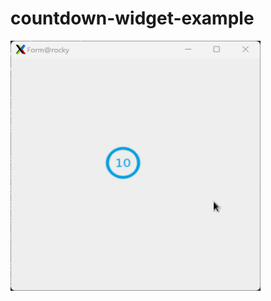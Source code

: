 # countdown-widget-example

<img src="https://github.com/ruanchenqiang/cpp/blob/master/learn-qt/countdown-widget-example/example.gif" width="400" height="400"/><br/>
